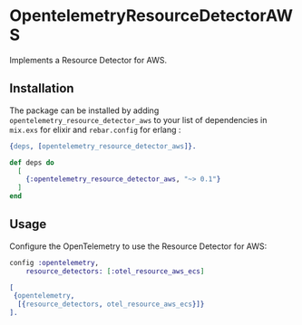 # OpentelemetryResourceDetectorAWS

Implements a Resource Detector for AWS.

## Installation

The package can be installed by adding `opentelemetry_resource_detector_aws` to your list of
dependencies in `mix.exs` for elixir and `rebar.config` for erlang :

```erlang
{deps, [opentelemetry_resource_detector_aws]}.
```

```elixir
def deps do
  [
    {:opentelemetry_resource_detector_aws, "~> 0.1"}
  ]
end
```

## Usage

Configure the OpenTelemetry to use the Resource Detector for AWS:

```elixir
config :opentelemetry,
    resource_detectors: [:otel_resource_aws_ecs]
```

```erlang
[
 {opentelemetry,
  [{resource_detectors, otel_resource_aws_ecs}]}
].
```
